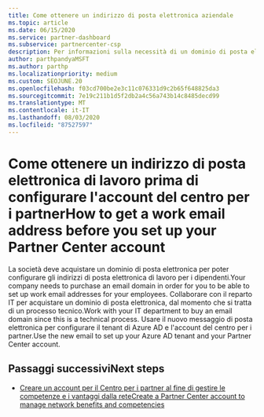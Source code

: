 ```yaml
---
title: Come ottenere un indirizzo di posta elettronica aziendale
ms.topic: article
ms.date: 06/15/2020
ms.service: partner-dashboard
ms.subservice: partnercenter-csp
description: Per informazioni sulla necessità di un dominio di posta elettronica, è possibile configurare un account di Azure AD nel centro per i partner. Scopri anche come acquistare un dominio di posta elettronica.
author: parthpandyaMSFT
ms.author: parthp
ms.localizationpriority: medium
ms.custom: SEOJUNE.20
ms.openlocfilehash: f03cd700be2e3c11c076331d9c2b65f648825da3
ms.sourcegitcommit: 7e19c211b1d5f2db2a4c56a743b14c8485decd99
ms.translationtype: MT
ms.contentlocale: it-IT
ms.lasthandoff: 08/03/2020
ms.locfileid: "87527597"
---
```

# <a name="how-to-get-a-work-email-address-before-you-set-up-your-partner-center-account"></a><span data-ttu-id="b7fd8-104">Come ottenere un indirizzo di posta elettronica di lavoro prima di configurare l'account del centro per i partner</span><span class="sxs-lookup"><span data-stu-id="b7fd8-104">How to get a work email address before you set up your Partner Center account</span></span>

<span data-ttu-id="b7fd8-105">La società deve acquistare un dominio di posta elettronica per poter configurare gli indirizzi di posta elettronica di lavoro per i dipendenti.</span><span class="sxs-lookup"><span data-stu-id="b7fd8-105">Your company needs to purchase an email domain in order for you to be able to set up work email addresses for your employees.</span></span> <span data-ttu-id="b7fd8-106">Collaborare con il reparto IT per acquistare un dominio di posta elettronica, dal momento che si tratta di un processo tecnico.</span><span class="sxs-lookup"><span data-stu-id="b7fd8-106">Work with your IT department to buy an email domain since this is a technical process.</span></span> <span data-ttu-id="b7fd8-107">Usare il nuovo messaggio di posta elettronica per configurare il tenant di Azure AD e l'account del centro per i partner.</span><span class="sxs-lookup"><span data-stu-id="b7fd8-107">Use the new email to set up your Azure AD tenant and your Partner Center account.</span></span>

## <a name="next-steps"></a><span data-ttu-id="b7fd8-108">Passaggi successivi</span><span class="sxs-lookup"><span data-stu-id="b7fd8-108">Next steps</span></span>

- [<span data-ttu-id="b7fd8-109">Creare un account per il Centro per i partner al fine di gestire le competenze e i vantaggi dalla rete</span><span class="sxs-lookup"><span data-stu-id="b7fd8-109">Create a Partner Center account to manage network benefits and competencies</span></span>](mpn-create-a-partner-center-account.md)